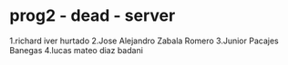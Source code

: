 # prog2 - dead - server
1.richard iver hurtado 
2.Jose Alejandro Zabala Romero
3.Junior Pacajes Banegas
4.lucas mateo diaz badani
